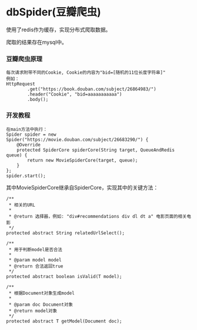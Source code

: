 dbSpider(豆瓣爬虫)
================
使用了redis作为缓存，实现分布式爬取数据。

爬取的结果存在mysql中。

### 豆瓣爬虫原理
```
每次请求附带不同的Cookie, Cookie的内容为"bid=[随机的11位长度字符串]"
例如：
HttpRequest
        .get("https://book.douban.com/subject/26864983/")
        .header("Cookie", "bid=aaaaaaaaaaa")
        .body();
```

### 开发教程
```
在main方法中执行：
Spider spider = new Spider("https://movie.douban.com/subject/26683290/") {
    @Override
    protected SpiderCore spiderCore(String target, QueueAndRedis queue) {
        return new MovieSpiderCore(target, queue);
    }
};
spider.start();
```
其中MovieSpiderCore继承自SpiderCore<Movie>，实现其中的关键方法：
```
/**
 * 相关的URL
 *
 * @return 选择器，例如: "div#recommendations div dl dt a" 电影页面的相关电影
 */
protected abstract String relatedUrlSelect();

/**
 * 用于判断model是否合法
 *
 * @param model model
 * @return 合法返回true
 */
protected abstract boolean isValid(T model);

/**
 * 根据Document对象生成model
 *
 * @param doc Document对象
 * @return model对象
 */
protected abstract T getModel(Document doc);
```
